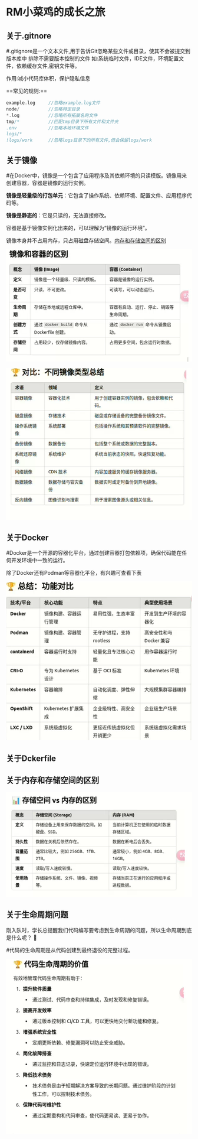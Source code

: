 # RM小菜鸡的成长之旅

## 关于.gitnore

\#.gitignore是一个文本文件,用于告诉Git忽略某些文件或目录，使其不会被提交到版本库中 排除不需要版本控制的文件 如:系统临时文件，IDE文件，环境配置文件，依赖缓存文件,密钥文件等。

作用:减小代码库体积，保护隐私信息

==常见的规则:==

``` c++
example.log 	//忽略example.log文件
node/  			//忽略特定目录
*.log 			//忽略所有拓展名的文件
tmp/*   		//匹配tmp目录下所有文件和文件夹    
.env   			//忽略本地环境文件
logs/*
!logs/work      //忽略logs目录下的所有文件,但会保留logs/work
```

## 关于镜像

#在Docker中，镜像是一个包含了应用程序及其依赖环境的只读模版。镜像用来创建容器，容器是镜像的运行实例。

**镜像是轻量级的打包单元**：它包含了操作系统、依赖环境、配置文件、应用程序代码等。

**镜像是静态的**：它是只读的，无法直接修改。

容器是基于镜像实例化出来的，可以理解为“镜像的运行环境”。

镜像本身并不占用内存，只占用磁盘存储空间。[内存和存储空间的区别](#内存和存储空间的区别)



![镜像和容器的区别](https://github.com/cat418/wrong/blob/main/%E5%B0%8F%E8%8F%9C%E9%B8%A1picture/5.png)

![不同的镜像类型](https://github.com/cat418/wrong/blob/main/%E5%B0%8F%E8%8F%9C%E9%B8%A1picture/3.png)

## 关于Docker

#Docker是一个开源的容器化平台，通过创建容器打包依赖项，确保代码能在任何开发环境中一致的运行。

除了Docker还有Podman等容器化平台，有兴趣可查看下表

![image-20241208100254159](https://github.com/cat418/wrong/blob/main/%E5%B0%8F%E8%8F%9C%E9%B8%A1picture/2.png)

## 关于Dckerfile

## 关于内存和存储空间的区别

![区别](https://github.com/cat418/wrong/blob/main/%E5%B0%8F%E8%8F%9C%E9%B8%A1picture/1.png)

## 关于生命周期问题

刚入队时，学长总提醒我们代码编写要考虑到生命周期的问题，所以生命周期到底是什么呢？ 🤔

#代码的生命周期是从代码创建到最终退役的完整过程。

![作用](https://github.com/cat418/wrong/blob/main/%E5%B0%8F%E8%8F%9C%E9%B8%A1picture/4.png)